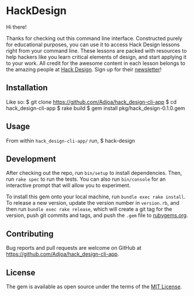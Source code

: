 # HackDesign

Hi there!

Thanks for checking out this command line interface. Constructed purely for educational purposes, you can use it to access Hack Design lessons right from your command line. These lessons are packed with resources to help hackers like you learn critical elements of design, and start applying it to your work. All credit for the awesome content in each lesson belongs to the amazing people at [Hack Design](https://hackdesign.org/curators). Sign up for their [newsletter](https://hackdesign.org/)!

## Installation

Like so:
    $ git clone https://github.com/Adjoa/hack_design-cli-app
    $ cd hack_design-cli-app
    $ rake build
    $ gem install pkg/hack_design-0.1.0.gem

## Usage

From within `hack_design-cli-app/` run,
    $ hack-design

## Development

After checking out the repo, run `bin/setup` to install dependencies. Then, run `rake spec` to run the tests. You can also run `bin/console` for an interactive prompt that will allow you to experiment.

To install this gem onto your local machine, run `bundle exec rake install`. To release a new version, update the version number in `version.rb`, and then run `bundle exec rake release`, which will create a git tag for the version, push git commits and tags, and push the `.gem` file to [rubygems.org](https://rubygems.org).

## Contributing

Bug reports and pull requests are welcome on GitHub at https://github.com/Adjoa/hack_design-cli-app.

## License

The gem is available as open source under the terms of the [MIT License](https://opensource.org/licenses/MIT).
